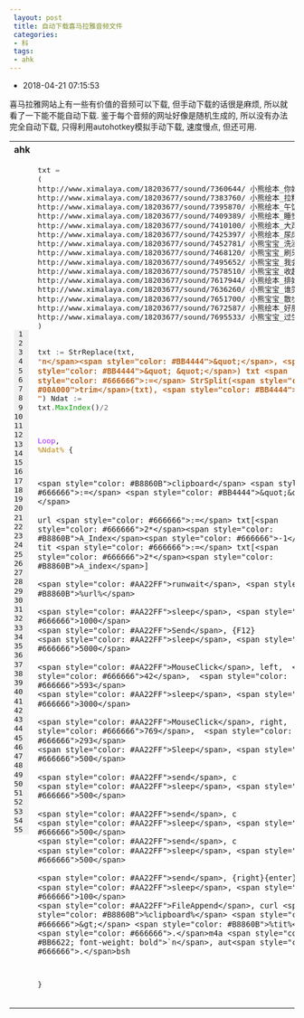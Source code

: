 ```yaml
---
 layout: post
 title: 自动下载喜马拉雅音频文件
 categories:
 - 科
 tags:
 - ahk
---
```


- 2018-04-21 07:15:53

喜马拉雅网站上有一些有价值的音频可以下载, 但手动下载的话很是麻烦, 所以就看了一下能不能自动下载. 鉴于每个音频的网址好像是随机生成的, 所以没有办法完全自动下载, 只得利用autohotkey模拟手动下载, 速度慢点, 但还可用.

<table class="highlighttable"><th colspan="2" style="text-align:left">ahk</th><tr><td><div class="linenodiv" style="background-color: #f0f0f0; padding-right: 10px"><pre style="line-height: 125%"> 1
 2
 3
 4
 5
 6
 7
 8
 9
10
11
12
13
14
15
16
17
18
19
20
21
22
23
24
25
26
27
28
29
30
31
32
33
34
35
36
37
38
39
40
41
42
43
44
45
46
47
48
49
50
51
52
53
54
55</pre></div></td><td class="code"><div class="highlight"><pre style="line-height:125%"><span></span>txt <span style="color: #666666">=</span>
(
http://www.ximalaya.com/18203677/sound/7360644/ 小熊绘本_你好
http://www.ximalaya.com/18203677/sound/7383760/ 小熊绘本_拉粑粑
http://www.ximalaya.com/18203677/sound/7395870/ 小熊绘本_午饭
http://www.ximalaya.com/18203677/sound/7409389/ 小熊绘本_睡觉
http://www.ximalaya.com/18203677/sound/7410100/ 小熊绘本_大声回答“哎”
http://www.ximalaya.com/18203677/sound/7425397/ 小熊绘本_尿床了
http://www.ximalaya.com/18203677/sound/7452781/ 小熊宝宝_洗澡
http://www.ximalaya.com/18203677/sound/7468120/ 小熊宝宝_刷牙
http://www.ximalaya.com/18203677/sound/7495652/ 小熊宝宝_我会穿短裤啦
http://www.ximalaya.com/18203677/sound/7578510/ 小熊宝宝_收起来
http://www.ximalaya.com/18203677/sound/7617944/ 小熊绘本_排好队一个接一个
http://www.ximalaya.com/18203677/sound/7636260/ 小熊宝宝_谁哭了
http://www.ximalaya.com/18203677/sound/7651700/ 小熊宝宝_散步
http://www.ximalaya.com/18203677/sound/7672587/ 小熊绘本_好朋友
http://www.ximalaya.com/18203677/sound/7695533/ 小熊宝宝_过生日
)

txt <span style="color: #666666">:=</span> StrReplace(txt, <span style="color: #BB4444">&quot;</span><span style="color: #BB6622; font-weight: bold">`n</span><span style="color: #BB4444">&quot;</span>, <span style="color: #BB4444">&quot; &quot;</span>)
txt <span style="color: #666666">:=</span> StrSplit(<span style="color: #00A000">trim</span>(txt), <span style="color: #BB4444">&quot;` &quot;</span>)
Ndat <span style="color: #666666">:=</span> txt<span style="color: #666666">.</span><span style="color: #00A000">MaxIndex</span>()<span style="color: #666666">/2</span>

<span style="color: #AA22FF">Loop</span>, <span style="color: #B8860B">%Ndat%</span>
{

	<span style="color: #B8860B">clipboard</span> <span style="color: #666666">:=</span> <span style="color: #BB4444">&quot;&quot;</span>

	url <span style="color: #666666">:=</span> txt[<span style="color: #666666">2*</span><span style="color: #B8860B">A_Index</span><span style="color: #666666">-1</span>]
	tit <span style="color: #666666">:=</span> txt[<span style="color: #666666">2*</span><span style="color: #B8860B">A_index</span>]

	<span style="color: #AA22FF">runwait</span>, <span style="color: #B8860B">%url%</span>

	<span style="color: #AA22FF">sleep</span>, <span style="color: #666666">1000</span>
	<span style="color: #AA22FF">Send</span>, {F12}
	<span style="color: #AA22FF">sleep</span>, <span style="color: #666666">5000</span>

	<span style="color: #AA22FF">MouseClick</span>, left,  <span style="color: #666666">42</span>,  <span style="color: #666666">593</span>
	<span style="color: #AA22FF">sleep</span>, <span style="color: #666666">3000</span>

	<span style="color: #AA22FF">MouseClick</span>, right,  <span style="color: #666666">769</span>,  <span style="color: #666666">293</span>
	<span style="color: #AA22FF">Sleep</span>, <span style="color: #666666">500</span>

	<span style="color: #AA22FF">send</span>, c
	<span style="color: #AA22FF">sleep</span>, <span style="color: #666666">500</span>

	<span style="color: #AA22FF">send</span>, c
	<span style="color: #AA22FF">sleep</span>, <span style="color: #666666">500</span>
	<span style="color: #AA22FF">send</span>, c
	<span style="color: #AA22FF">sleep</span>, <span style="color: #666666">500</span>

	<span style="color: #AA22FF">send</span>, {right}{enter}
	<span style="color: #AA22FF">sleep</span>, <span style="color: #666666">100</span>
	<span style="color: #AA22FF">FileAppend</span>, curl <span style="color: #B8860B">%clipboard%</span> <span style="color: #666666">&gt;</span> <span style="color: #B8860B">%tit%</span><span style="color: #666666">.</span>m4a <span style="color: #BB6622; font-weight: bold">`n</span>, aut<span style="color: #666666">.</span>bsh
}
</pre></div>
</td></tr></table>
